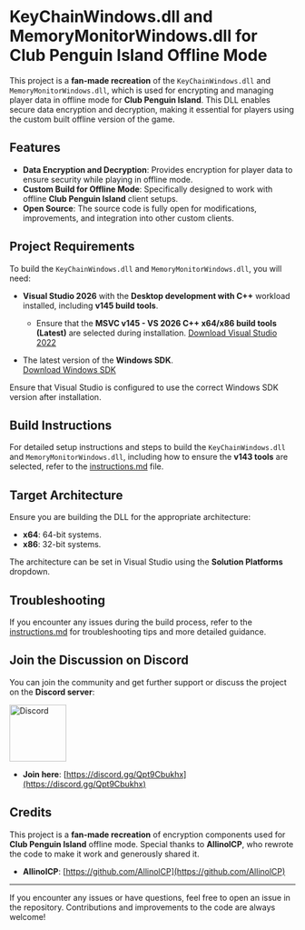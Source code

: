 # KeyChainWindows.dll and MemoryMonitorWindows.dll for Club Penguin Island Offline Mode

This project is a **fan-made recreation** of the `KeyChainWindows.dll` and `MemoryMonitorWindows.dll`, which is used for encrypting and managing player data in offline mode for **Club Penguin Island**. This DLL enables secure data encryption and decryption, making it essential for players using the custom built offline version of the game.

## Features

- **Data Encryption and Decryption**: Provides encryption for player data to ensure security while playing in offline mode.
- **Custom Build for Offline Mode**: Specifically designed to work with offline **Club Penguin Island** client setups.
- **Open Source**: The source code is fully open for modifications, improvements, and integration into other custom clients.

## Project Requirements

To build the `KeyChainWindows.dll` and `MemoryMonitorWindows.dll`, you will need:

- **Visual Studio 2026** with the **Desktop development with C++** workload installed, including **v145 build tools**.
  - Ensure that the **MSVC v145 - VS 2026 C++ x64/x86 build tools (Latest)** are selected during installation.
  [Download Visual Studio 2022](https://visualstudio.microsoft.com/downloads/)
  
- The latest version of the **Windows SDK**.  
  [Download Windows SDK](https://developer.microsoft.com/en-us/windows/downloads/windows-sdk/)

Ensure that Visual Studio is configured to use the correct Windows SDK version after installation.

## Build Instructions

For detailed setup instructions and steps to build the `KeyChainWindows.dll` and `MemoryMonitorWindows.dll`, including how to ensure the **v143 tools** are selected, refer to the [instructions.md](https://github.com/OpenCPIsland/KeyChainWindows/blob/main/instructions.md) file.

## Target Architecture

Ensure you are building the DLL for the appropriate architecture:

- **x64**: 64-bit systems.
- **x86**: 32-bit systems.

The architecture can be set in Visual Studio using the **Solution Platforms** dropdown.

## Troubleshooting

If you encounter any issues during the build process, refer to the [instructions.md](https://github.com/OpenCPIsland/KeyChainWindows/blob/main/instructions.md) for troubleshooting tips and more detailed guidance.

## Join the Discussion on Discord

You can join the community and get further support or discuss the project on the **Discord server**:

<a href="https://discord.gg/Qpt9Cbukhx">
    <img src="https://logos-world.net/wp-content/uploads/2020/12/Discord-Logo.png" alt="Discord" width="100">
</a>

- **Join here**: [https://discord.gg/Qpt9Cbukhx](https://discord.gg/Qpt9Cbukhx)

## Credits

This project is a **fan-made recreation** of encryption components used for **Club Penguin Island** offline mode. Special thanks to **AllinolCP**, who rewrote the code to make it work and generously shared it.

- **AllinolCP**: [https://github.com/AllinolCP](https://github.com/AllinolCP)

---

If you encounter any issues or have questions, feel free to open an issue in the repository. Contributions and improvements to the code are always welcome!
